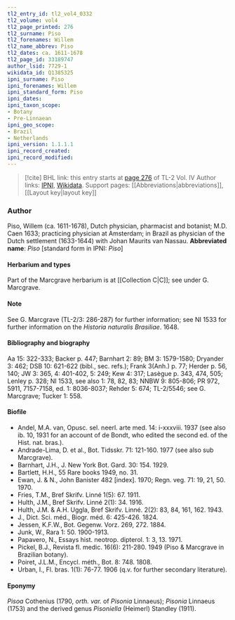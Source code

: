 ```yaml
---
tl2_entry_id: tl2_vol4_0332
tl2_volume: vol4
tl2_page_printed: 276
tl2_surname: Piso
tl2_forenames: Willem
tl2_name_abbrev: Piso
tl2_dates: ca. 1611-1678
tl2_page_id: 33189747
author_lsid: 7729-1
wikidata_id: Q1385325
ipni_surname: Piso
ipni_forenames: Willem
ipni_standard_form: Piso
ipni_dates: 
ipni_taxon_scope: 
- Botany
- Pre-Linnaean
ipni_geo_scope: 
- Brazil
- Netherlands
ipni_version: 1.1.1.1
ipni_record_created: 
ipni_record_modified:
---
```


> [!cite] BHL link: this entry starts at [page 276](https://www.biodiversitylibrary.org/page/33189747) of TL-2 Vol. IV
> Author links: [IPNI](https://www.ipni.org/a/7729-1), [Wikidata](https://www.wikidata.org/wiki/Q1385325). Support pages: [[Abbreviations|abbreviations]], [[Layout key|layout key]]

### Author

Piso, Willem (ca. 1611-1678), Dutch physician, pharmacist and botanist; M.D. Caen 1633; practicing physician at Amsterdam; in Brazil as physician of the Dutch settlement (1633-1644) with Johan Maurits van Nassau. 
**Abbreviated name**: *Piso* \[standard form in IPNI: *Piso*\]

#### Herbarium and types

Part of the Marcgrave herbarium is at [[Collection C|C]]; see under G. Marcgrave.

#### Note

See G. Marcgrave (TL-2/3: 286-287) for further information; see NI 1533 for further information on the *Historia naturalis Brasiliae*. 1648.

#### Bibliography and biography

Aa 15: 322-333; Backer p. 447; Barnhart 2: 89; BM 3: 1579-1580; Dryander 3: 462; DSB 10: 621-622 (bibl., sec. refs.); Frank 3(Anh.) p. 77; Herder p. 56, 140; JW 3: 365, 4: 401-402, 5: 249; Kew 4: 317; Lasègue p. 343, 474, 505; Lenley p. 328; NI 1533, see also 1: 78, 82, 83; NNBW 9: 805-806; PR 972, 5911, 7157-7158, ed. 1: 8036-8037; Rehder 5: 674; TL-2/5546; see G. Marcgrave; Tucker 1: 558.

#### Biofile

- Andel, M.A. van, Opusc. sel. neerl. arte med. 14: i-xxxviii. 1937 (see also ib. 10, 1931 for an account of de Bondt, who edited the second ed. of the Hist. nat. bras.).
- Andrade-Lima, D. et al., Bot. Tidsskr. 71: 121-160. 1977 (see also sub Marcgrave).
- Barnhart, J.H., J. New York Bot. Gard. 30: 154. 1929.
- Bartlett, H.H., 55 Rare books 1949, no. 31.
- Ewan, J. & N., John Banister 482 \[index\]. 1970; Regn. veg. 71: 19, 21, 50. 1970.
- Fries, T.M., Bref Skrifv. Linné 1(5): 67. 1911.
- Hulth, J.M., Bref Skrifv. Linné 2(1): 34. 1916.
- Hulth, J.M. & A.H. Uggla, Bref Skrifv. Linné. 2(2): 83, 84, 161, 162. 1943.
- J., Dict. Sci. méd., Biogr. méd. 6: 425-426. 1824.
- Jessen, K.F.W., Bot. Gegenw. Vorz. 269, 272. 1884.
- Junk, W., Rara 1: 50. 1900-1913.
- Papavero, N., Essays hist. neotrop. dipterol. 1: 3, 13. 1971.
- Pickel, B.J., Revista fl. medic. 16(6): 211-280. 1949 (Piso & Marcgrave in Brazilian botany).
- Poiret, J.L.M., Encycl. méth., Bot. 8: 748. 1808.
- Urban, I., Fl. bras. 1(1): 76-77. 1906 (q.v. for further secondary literature).

#### Eponymy

*Pisoa* Cothenius (1790, *orth. var.* of *Pisonia* Linnaeus); *Pisonia* Linnaeus (1753) and the derived genus *Pisoniella* (Heimerl) Standley (1911).

